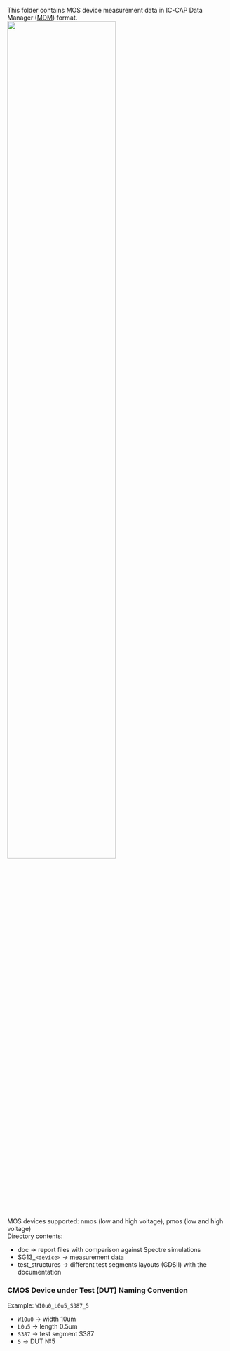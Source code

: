 This folder contains MOS device measurement data in IC-CAP Data Manager ([MDM](https://people.ece.ubc.ca/robertor/Links_files/Files/ICCAP-2008-doc/icug/icug136.html)) format.
<img src="https://github.com/IHP-GmbH/IHP-Open-PDK/assets/116548619/d9c76cfe-9e2f-4075-9c69-2af43305ad87" width="70%">  
MOS devices supported: nmos (low and high voltage), pmos (low and high voltage)  
Directory contents:
* doc -> report files with comparison against Spectre simulations
* SG13_`<device>` -> measurement data
* test_structures -> different test segments layouts (GDSII) with the documentation

### CMOS Device under Test (DUT) Naming Convention
Example: `W10u0_L0u5_S387_5`
* `W10u0` -> width 10um
* `L0u5`  -> length 0.5um
* `S387`  -> test segment S387
* `5`     -> DUT №5

